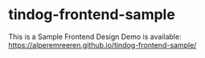 # tindog-frontend-sample
This is a Sample Frontend Design
Demo is available: https://alperemreeren.github.io/tindog-frontend-sample/
